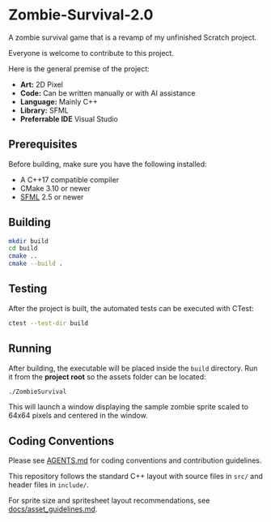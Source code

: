 # Zombie-Survival-2.0
A zombie survival game that is a revamp of my unfinished Scratch project.

Everyone is welcome to contribute to this project.

Here is the general premise of the project:

- **Art:** 2D Pixel
- **Code:** Can be written manually or with AI assistance
- **Language:** Mainly C++
- **Library:** SFML
- **Preferrable IDE** Visual Studio

## Prerequisites

Before building, make sure you have the following installed:

- A C++17 compatible compiler
- CMake 3.10 or newer
- [SFML](https://www.sfml-dev.org/) 2.5 or newer

## Building

```bash
mkdir build
cd build
cmake ..
cmake --build .
```

## Testing

After the project is built, the automated tests can be executed with CTest:

```bash
ctest --test-dir build
```

## Running

After building, the executable will be placed inside the `build` directory. Run it from the **project root** so the assets folder can be located:

```bash
./ZombieSurvival
```
This will launch a window displaying the sample zombie sprite scaled to 64x64 pixels and centered in the window.

## Coding Conventions

Please see [AGENTS.md](AGENTS.md) for coding conventions and contribution guidelines.

This repository follows the standard C++ layout with source files in `src/` and header files in `include/`.

For sprite size and spritesheet layout recommendations, see [docs/asset_guidelines.md](docs/assets/asset_guidelines.md).
